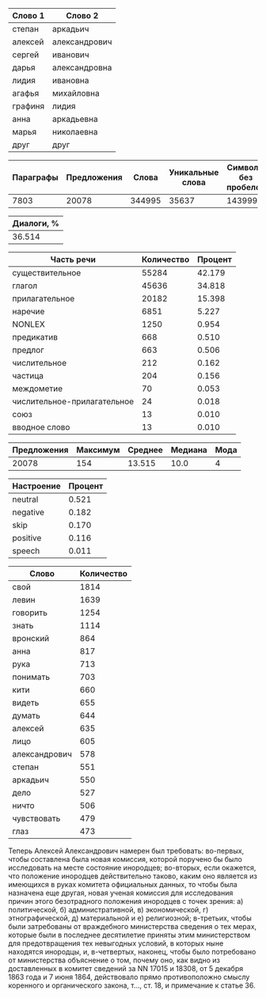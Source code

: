 |Слово 1|Слово 2      |
|-------|-------------|
|степан |аркадьич     |
|алексей|александрович|
|сергей |иванович     |
|дарья  |александровна|
|лидия  |ивановна     |
|агафья |михайловна   |
|графиня|лидия        |
|анна   |аркадьевна   |
|марья  |николаевна   |
|друг   |друг         |


|Параграфы|Предложения  |Слова |Уникальные слова|Символы без пробелов|Всего символов|
|---------|-------------|------|----------------|--------------------|--------------|
|7803     |20078        |344995|35637           |1439992             |1775441       |


|Диалоги, %  |
|----------|
|36.514   |


|Часть речи|Количество|Процент             |
|----------|----------|--------------------|
|существительное|55284     |42.179   |
|глагол    |45636     |34.818   |
|прилагательное|20182     |15.398   |
|наречие   |6851      |5.227   |
|NONLEX    |1250      |0.954  |
|предикатив|668       |0.510  |
|предлог   |663       |0.506  |
|числительное|212       |0.162 |
|частица   |204       |0.156  |
|междометие|70        |0.053 |
|числительное-прилагательное|24        |0.018|
|союз      |13        |0.010|
|вводное слово|13        |0.010|


|Предложения|Максимум|Среднее             |Медиана|Мода|
|-----------|--------|--------------------|-------|----|
|20078      |154     |13.515  |10.0   |4   |


|Настроение|Процент|
|----------|-------|
|neutral   |0.521|
|negative  |0.182|
|skip      |0.170|
|positive  |0.116|
|speech    |0.011|


|Слово  |Количество|
|-------|----------|
|свой   |1814      |
|левин  |1639      |
|говорить|1254      |
|знать  |1114      |
|вронский|864       |
|анна   |817       |
|рука   |713       |
|понимать|703       |
|кити   |660       |
|видеть |655       |
|думать |644       |
|алексей|635       |
|лицо   |605       |
|александрович|578       |
|степан |551       |
|аркадьич|550       |
|дело   |527       |
|ничто  |506       |
|чувствовать|479       |
|глаз   |473       |


Теперь Алексей Александрович намерен был требовать: во-первых, чтобы составлена была новая комиссия, которой поручено бы было исследовать на месте состояние инородцев; во-вторых, если окажется, что положение инородцев действительно таково, каким оно является из имеющихся в руках комитета официальных данных, то чтобы была назначена еще другая, новая ученая комиссия для исследования причин этого безотрадного положения инородцев с точек зрения: а) политической, б) административной, в) экономической, г) этнографической, д) материальной и е) религиозной; в-третьих, чтобы были затребованы от враждебного министерства сведения о тех мерах, которые были в последнее десятилетие приняты этим министерством для предотвращения тех невыгодных условий, в которых ныне находятся инородцы, и, в-четвертых, наконец, чтобы было потребовано от министерства объяснение о том, почему оно, как видно из доставленных в комитет сведений за NN 17015 и 18308, от 5 декабря 1863 года и 7 июня 1864, действовало прямо противоположно смыслу коренного и органического закона, т..., ст. 18, и примечание к статье 36.